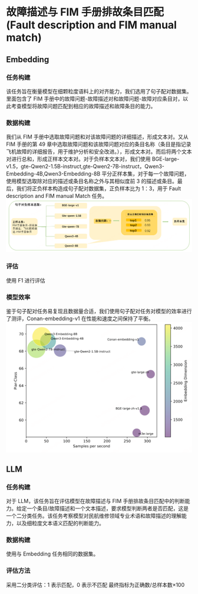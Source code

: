 # 故障描述与 FIM 手册排故条目匹配(Fault description and FIM manual match)

## Embedding

### 任务构建

该任务旨在衡量模型在细颗粒度语料上的对齐能力，我们选用了句子配对数据集。里面包含了 FIM 手册中的故障问题-故障描述对和故障问题-故障对应条目对，以此考查模型将故障问题匹配到相应的故障描述和故障条目的能力。

### 数据构建

我们从 FIM 手册中选取故障问题和对该故障问题的详细描述，形成文本对。又从 FIM 手册的第 49 章中选取故障问题和该故障问题对应的条目名称（条目是指记录飞机故障的详细报告，用于维护分析和安全改进。），形成文本对。而后将两个文本对进行总和，形成正样本文本对。对于负样本文本对，我们使用 BGE-large-v1.5，gte-Qwen2-1.5B-instruct,gte-Qwen2-7B-instruct，Qwen3-Embedding-4B,Qwen3-Embedding-8B 平分正样本集，对于每一个故障问题，使用模型选取除对应的描述或条目名称之外与其相似度前 3 的描述或条目。最后，我们将正负样本构造成句子配对数据集，正负样本比为 1：3，用于 Fault description and FIM manual Match 任务。
![image](https://github.com/CamBenchmark/cambenchmark/blob/0727e4fcf0f3a175bb6e745ea3f3f1fb96b304db/images/pcls_datasets.png)

### 评估

使用 F1 进行评估

### 模型效率

鉴于句子配对任务易复现且数据量合适，我们使用句子配对任务对模型的效率进行了测评，Conan-embedding-v1 在性能和速度之间保持了平衡。
![image](https://github.com/CamBenchmark/cambenchmark/blob/4a62de338325a32546fe2aa1d087c602a42a428f/images/pcls_model_effi.png)

## LLM

### 任务构建

对于 LLM，该任务旨在评估模型在故障描述与 FIM 手册排故条目匹配中的判断能力。给定一个条目/故障描述和一个文本描述，要求模型判断两者是否匹配，这是一个二分类任务。该任务考察模型对民航维修领域专业术语和故障描述的理解能力，以及细粒度文本语义匹配的判断能力。

### 数据构建

使用与 Embedding 任务相同的数据集。

### 评估方法

采用二分类评估：1 表示匹配，0 表示不匹配
最终指标为正确数/总样本数$\times 100$
